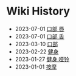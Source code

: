 # Wiki History

- 2023-07-01        [口部 唇](/0008_口部_唇)
- 2023-07-01        [口部 舌](/0007_口部_舌)
- 2023-03-10        [口部](/0006_口部)
- 2023-02-22        [健身](/0005_健身)
- 2023-01-27        [健身 哑铃](/0004_健身_哑铃)
- 2023-01-01        [按摩](/0003_按摩)
